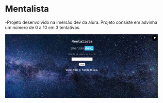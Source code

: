 # Mentalista
-Projeto desenvolvido na imersão dev da alura. Projeto consiste em advinha um número de 0 a 10 em 3 tentativas.

<img src="img/Mentalista.png">
